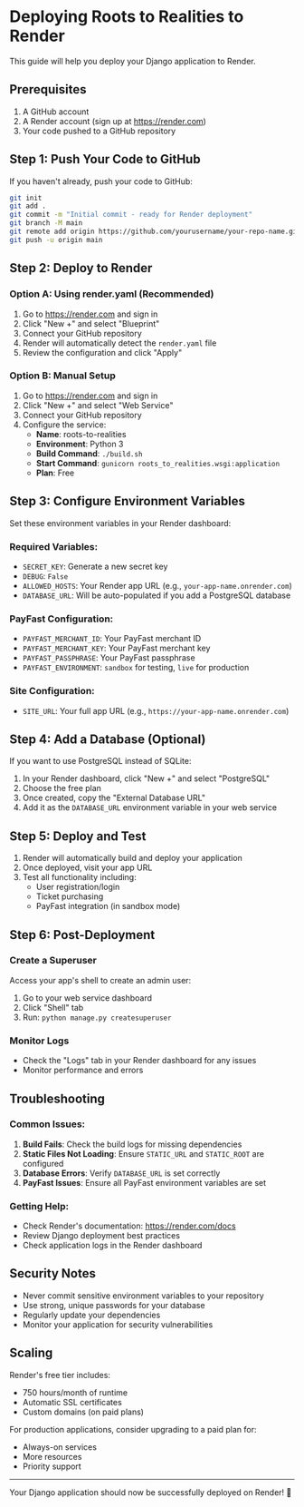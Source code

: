 # Deploying Roots to Realities to Render

This guide will help you deploy your Django application to Render.

## Prerequisites

1. A GitHub account
2. A Render account (sign up at https://render.com)
3. Your code pushed to a GitHub repository

## Step 1: Push Your Code to GitHub

If you haven't already, push your code to GitHub:

```bash
git init
git add .
git commit -m "Initial commit - ready for Render deployment"
git branch -M main
git remote add origin https://github.com/yourusername/your-repo-name.git
git push -u origin main
```

## Step 2: Deploy to Render

### Option A: Using render.yaml (Recommended)

1. Go to https://render.com and sign in
2. Click "New +" and select "Blueprint"
3. Connect your GitHub repository
4. Render will automatically detect the `render.yaml` file
5. Review the configuration and click "Apply"

### Option B: Manual Setup

1. Go to https://render.com and sign in
2. Click "New +" and select "Web Service"
3. Connect your GitHub repository
4. Configure the service:
   - **Name**: roots-to-realities
   - **Environment**: Python 3
   - **Build Command**: `./build.sh`
   - **Start Command**: `gunicorn roots_to_realities.wsgi:application`
   - **Plan**: Free

## Step 3: Configure Environment Variables

Set these environment variables in your Render dashboard:

### Required Variables:
- `SECRET_KEY`: Generate a new secret key
- `DEBUG`: `False`
- `ALLOWED_HOSTS`: Your Render app URL (e.g., `your-app-name.onrender.com`)
- `DATABASE_URL`: Will be auto-populated if you add a PostgreSQL database

### PayFast Configuration:
- `PAYFAST_MERCHANT_ID`: Your PayFast merchant ID
- `PAYFAST_MERCHANT_KEY`: Your PayFast merchant key
- `PAYFAST_PASSPHRASE`: Your PayFast passphrase
- `PAYFAST_ENVIRONMENT`: `sandbox` for testing, `live` for production

### Site Configuration:
- `SITE_URL`: Your full app URL (e.g., `https://your-app-name.onrender.com`)

## Step 4: Add a Database (Optional)

If you want to use PostgreSQL instead of SQLite:

1. In your Render dashboard, click "New +" and select "PostgreSQL"
2. Choose the free plan
3. Once created, copy the "External Database URL"
4. Add it as the `DATABASE_URL` environment variable in your web service

## Step 5: Deploy and Test

1. Render will automatically build and deploy your application
2. Once deployed, visit your app URL
3. Test all functionality including:
   - User registration/login
   - Ticket purchasing
   - PayFast integration (in sandbox mode)

## Step 6: Post-Deployment

### Create a Superuser
Access your app's shell to create an admin user:

1. Go to your web service dashboard
2. Click "Shell" tab
3. Run: `python manage.py createsuperuser`

### Monitor Logs
- Check the "Logs" tab in your Render dashboard for any issues
- Monitor performance and errors

## Troubleshooting

### Common Issues:

1. **Build Fails**: Check the build logs for missing dependencies
2. **Static Files Not Loading**: Ensure `STATIC_URL` and `STATIC_ROOT` are configured
3. **Database Errors**: Verify `DATABASE_URL` is set correctly
4. **PayFast Issues**: Ensure all PayFast environment variables are set

### Getting Help:
- Check Render's documentation: https://render.com/docs
- Review Django deployment best practices
- Check application logs in the Render dashboard

## Security Notes

- Never commit sensitive environment variables to your repository
- Use strong, unique passwords for your database
- Regularly update your dependencies
- Monitor your application for security vulnerabilities

## Scaling

Render's free tier includes:
- 750 hours/month of runtime
- Automatic SSL certificates
- Custom domains (on paid plans)

For production applications, consider upgrading to a paid plan for:
- Always-on services
- More resources
- Priority support

---

Your Django application should now be successfully deployed on Render! 🎉